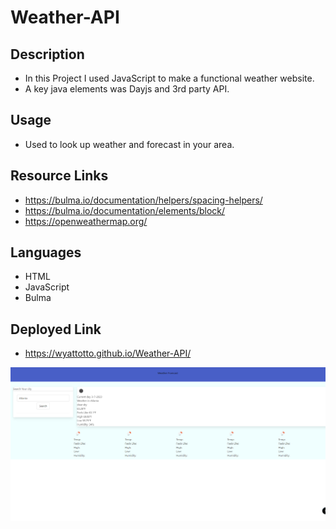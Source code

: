 # Weather-API
## Description  
- In this Project I used JavaScript to make a functional weather website.
- A key java elements was Dayjs and 3rd party API.
 

## Usage 
- Used to look up weather and forecast in your area.

## Resource Links
- https://bulma.io/documentation/helpers/spacing-helpers/
- https://bulma.io/documentation/elements/block/
- https://openweathermap.org/

## Languages 
- HTML
- JavaScript 
- Bulma

## Deployed Link
- https://wyattotto.github.io/Weather-API/

![alt text](Assets\screenshot.png)

